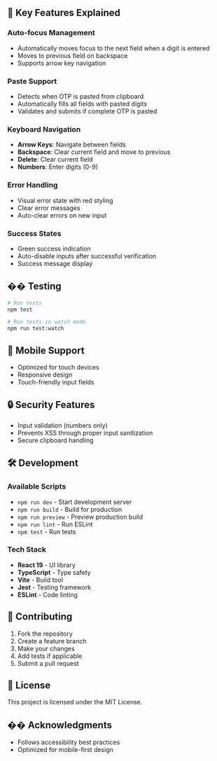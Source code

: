 ## 🔧 Key Features Explained

### Auto-focus Management

- Automatically moves focus to the next field when a digit is entered
- Moves to previous field on backspace
- Supports arrow key navigation

### Paste Support

- Detects when OTP is pasted from clipboard
- Automatically fills all fields with pasted digits
- Validates and submits if complete OTP is pasted

### Keyboard Navigation

- **Arrow Keys**: Navigate between fields
- **Backspace**: Clear current field and move to previous
- **Delete**: Clear current field
- **Numbers**: Enter digits (0-9)

### Error Handling

- Visual error state with red styling
- Clear error messages
- Auto-clear errors on new input

### Success States

- Green success indication
- Auto-disable inputs after successful verification
- Success message display

## �� Testing

```bash
# Run tests
npm test

# Run tests in watch mode
npm run test:watch
```

## 📱 Mobile Support

- Optimized for touch devices
- Responsive design
- Touch-friendly input fields

## 🔒 Security Features

- Input validation (numbers only)
- Prevents XSS through proper input sanitization
- Secure clipboard handling

## 🛠️ Development

### Available Scripts

- `npm run dev` - Start development server
- `npm run build` - Build for production
- `npm run preview` - Preview production build
- `npm run lint` - Run ESLint
- `npm test` - Run tests

### Tech Stack

- **React 19** - UI library
- **TypeScript** - Type safety
- **Vite** - Build tool
- **Jest** - Testing framework
- **ESLint** - Code linting

## 🤝 Contributing

1. Fork the repository
2. Create a feature branch
3. Make your changes
4. Add tests if applicable
5. Submit a pull request

## 📝 License

This project is licensed under the MIT License.

## �� Acknowledgments

- Follows accessibility best practices
- Optimized for mobile-first design
